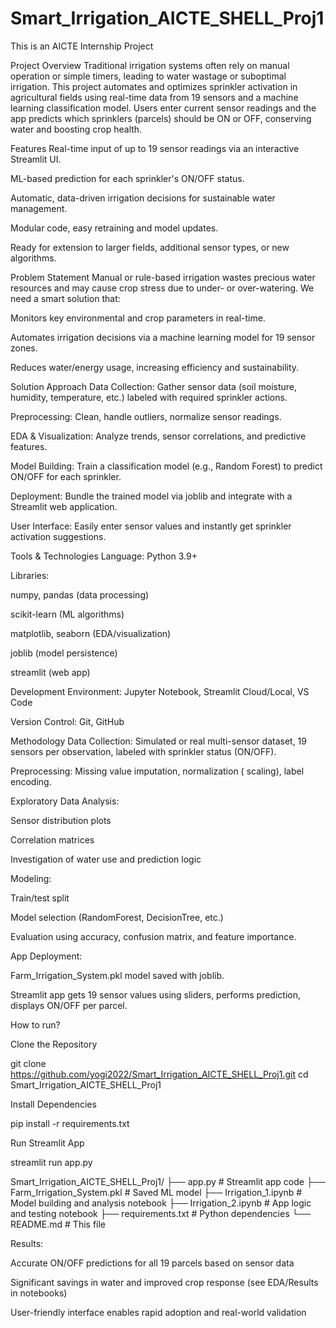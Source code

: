 # Smart_Irrigation_AICTE_SHELL_Proj1
This is an AICTE Internship Project

Project Overview
Traditional irrigation systems often rely on manual operation or simple timers, leading to water wastage or suboptimal irrigation. This project automates and optimizes sprinkler activation in agricultural fields using real-time data from 19 sensors and a machine learning classification model. Users enter current sensor readings and the app predicts which sprinklers (parcels) should be ON or OFF, conserving water and boosting crop health.

Features
Real-time input of up to 19 sensor readings via an interactive Streamlit UI.

ML-based prediction for each sprinkler's ON/OFF status.

Automatic, data-driven irrigation decisions for sustainable water management.

Modular code, easy retraining and model updates.

Ready for extension to larger fields, additional sensor types, or new algorithms.

Problem Statement
Manual or rule-based irrigation wastes precious water resources and may cause crop stress due to under- or over-watering. We need a smart solution that:

Monitors key environmental and crop parameters in real-time.

Automates irrigation decisions via a machine learning model for 19 sensor zones.

Reduces water/energy usage, increasing efficiency and sustainability.

Solution Approach
Data Collection: Gather sensor data (soil moisture, humidity, temperature, etc.) labeled with required sprinkler actions.

Preprocessing: Clean, handle outliers, normalize sensor readings.

EDA & Visualization: Analyze trends, sensor correlations, and predictive features.

Model Building: Train a classification model (e.g., Random Forest) to predict ON/OFF for each sprinkler.

Deployment: Bundle the trained model via joblib and integrate with a Streamlit web application.

User Interface: Easily enter sensor values and instantly get sprinkler activation suggestions.

Tools & Technologies
Language: Python 3.9+

Libraries:

numpy, pandas (data processing)

scikit-learn (ML algorithms)

matplotlib, seaborn (EDA/visualization)

joblib (model persistence)

streamlit (web app)

Development Environment: Jupyter Notebook, Streamlit Cloud/Local, VS Code

Version Control: Git, GitHub

Methodology
Data Collection: Simulated or real multi-sensor dataset, 19 sensors per observation, labeled with sprinkler status (ON/OFF).

Preprocessing: Missing value imputation, normalization ( scaling), label encoding.

Exploratory Data Analysis:

Sensor distribution plots

Correlation matrices

Investigation of water use and prediction logic

Modeling:

Train/test split

Model selection (RandomForest, DecisionTree, etc.)

Evaluation using accuracy, confusion matrix, and feature importance.

App Deployment:

Farm_Irrigation_System.pkl model saved with joblib.

Streamlit app gets 19 sensor values using sliders, performs prediction, displays ON/OFF per parcel.

How to run?

Clone the Repository

git clone https://github.com/yogi2022/Smart_Irrigation_AICTE_SHELL_Proj1.git
cd Smart_Irrigation_AICTE_SHELL_Proj1

Install Dependencies

pip install -r requirements.txt

Run Streamlit App

streamlit run app.py


Smart_Irrigation_AICTE_SHELL_Proj1/
├── app.py                  # Streamlit app code
├── Farm_Irrigation_System.pkl   # Saved ML model
├── Irrigation_1.ipynb      # Model building and analysis notebook
├── Irrigation_2.ipynb      # App logic and testing notebook
├── requirements.txt        # Python dependencies
└── README.md               # This file

Results:

Accurate ON/OFF predictions for all 19 parcels based on sensor data

Significant savings in water and improved crop response (see EDA/Results in notebooks)

User-friendly interface enables rapid adoption and real-world validation
